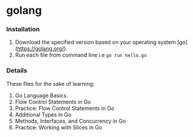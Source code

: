 # golang
### Installation
1. Download the specified version based on your operating system [go] (https://golang.org/).
2. Run each file from command line i.e ```go run hello.go```

### Details
These files for the sake of learning:

1. Go Language Basics.
2. Flow Control Statements in Go
3. Practice: Flow Control Statements in Go
4. Additional Types in Go
5. Methods, Interfaces, and Concurrency in Go
6. Practice: Working with Slices in Go
